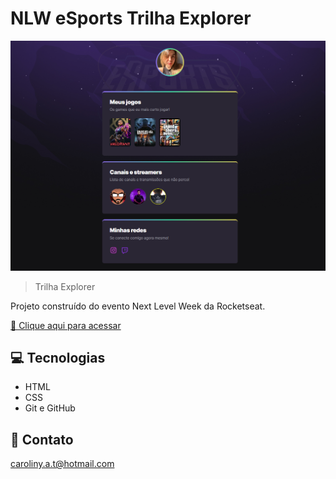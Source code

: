 # NLW eSports Trilha Explorer

![preview](./.github/preview.png)

> Trilha Explorer

Projeto construído do evento Next Level Week da Rocketseat.

[🔗 Clique aqui para acessar](https://carolinyabreu.github.io/NLW/)

## 💻 Tecnologias 

- HTML
- CSS
- Git e GitHub

## 📩 Contato 

caroliny.a.t@hotmail.com